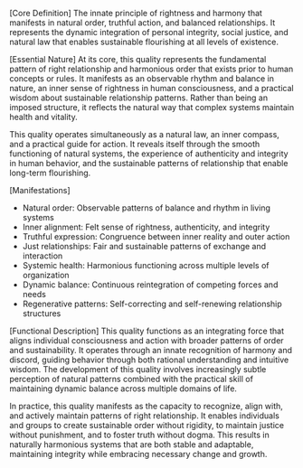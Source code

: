 [Core Definition]
The innate principle of rightness and harmony that manifests in natural order, truthful action, and balanced relationships. It represents the dynamic integration of personal integrity, social justice, and natural law that enables sustainable flourishing at all levels of existence.

[Essential Nature]
At its core, this quality represents the fundamental pattern of right relationship and harmonious order that exists prior to human concepts or rules. It manifests as an observable rhythm and balance in nature, an inner sense of rightness in human consciousness, and a practical wisdom about sustainable relationship patterns. Rather than being an imposed structure, it reflects the natural way that complex systems maintain health and vitality.

This quality operates simultaneously as a natural law, an inner compass, and a practical guide for action. It reveals itself through the smooth functioning of natural systems, the experience of authenticity and integrity in human behavior, and the sustainable patterns of relationship that enable long-term flourishing.

[Manifestations]
- Natural order: Observable patterns of balance and rhythm in living systems
- Inner alignment: Felt sense of rightness, authenticity, and integrity
- Truthful expression: Congruence between inner reality and outer action
- Just relationships: Fair and sustainable patterns of exchange and interaction
- Systemic health: Harmonious functioning across multiple levels of organization
- Dynamic balance: Continuous reintegration of competing forces and needs
- Regenerative patterns: Self-correcting and self-renewing relationship structures

[Functional Description]
This quality functions as an integrating force that aligns individual consciousness and action with broader patterns of order and sustainability. It operates through an innate recognition of harmony and discord, guiding behavior through both rational understanding and intuitive wisdom. The development of this quality involves increasingly subtle perception of natural patterns combined with the practical skill of maintaining dynamic balance across multiple domains of life.

In practice, this quality manifests as the capacity to recognize, align with, and actively maintain patterns of right relationship. It enables individuals and groups to create sustainable order without rigidity, to maintain justice without punishment, and to foster truth without dogma. This results in naturally harmonious systems that are both stable and adaptable, maintaining integrity while embracing necessary change and growth.